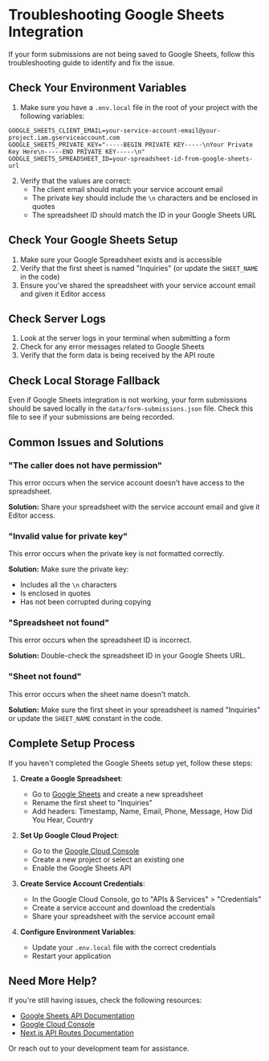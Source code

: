 # Troubleshooting Google Sheets Integration

If your form submissions are not being saved to Google Sheets, follow this troubleshooting guide to identify and fix the issue.

## Check Your Environment Variables

1. Make sure you have a `.env.local` file in the root of your project with the following variables:

```
GOOGLE_SHEETS_CLIENT_EMAIL=your-service-account-email@your-project.iam.gserviceaccount.com
GOOGLE_SHEETS_PRIVATE_KEY="-----BEGIN PRIVATE KEY-----\nYour Private Key Here\n-----END PRIVATE KEY-----\n"
GOOGLE_SHEETS_SPREADSHEET_ID=your-spreadsheet-id-from-google-sheets-url
```

2. Verify that the values are correct:
   - The client email should match your service account email
   - The private key should include the `\n` characters and be enclosed in quotes
   - The spreadsheet ID should match the ID in your Google Sheets URL

## Check Your Google Sheets Setup

1. Make sure your Google Spreadsheet exists and is accessible
2. Verify that the first sheet is named "Inquiries" (or update the `SHEET_NAME` in the code)
3. Ensure you've shared the spreadsheet with your service account email and given it Editor access

## Check Server Logs

1. Look at the server logs in your terminal when submitting a form
2. Check for any error messages related to Google Sheets
3. Verify that the form data is being received by the API route

## Check Local Storage Fallback

Even if Google Sheets integration is not working, your form submissions should be saved locally in the `data/form-submissions.json` file. Check this file to see if your submissions are being recorded.

## Common Issues and Solutions

### "The caller does not have permission"

This error occurs when the service account doesn't have access to the spreadsheet.

**Solution:** Share your spreadsheet with the service account email and give it Editor access.

### "Invalid value for private key"

This error occurs when the private key is not formatted correctly.

**Solution:** Make sure the private key:
- Includes all the `\n` characters
- Is enclosed in quotes
- Has not been corrupted during copying

### "Spreadsheet not found"

This error occurs when the spreadsheet ID is incorrect.

**Solution:** Double-check the spreadsheet ID in your Google Sheets URL.

### "Sheet not found"

This error occurs when the sheet name doesn't match.

**Solution:** Make sure the first sheet in your spreadsheet is named "Inquiries" or update the `SHEET_NAME` constant in the code.

## Complete Setup Process

If you haven't completed the Google Sheets setup yet, follow these steps:

1. **Create a Google Spreadsheet**:
   - Go to [Google Sheets](https://sheets.google.com) and create a new spreadsheet
   - Rename the first sheet to "Inquiries"
   - Add headers: Timestamp, Name, Email, Phone, Message, How Did You Hear, Country

2. **Set Up Google Cloud Project**:
   - Go to the [Google Cloud Console](https://console.cloud.google.com/)
   - Create a new project or select an existing one
   - Enable the Google Sheets API

3. **Create Service Account Credentials**:
   - In the Google Cloud Console, go to "APIs & Services" > "Credentials"
   - Create a service account and download the credentials
   - Share your spreadsheet with the service account email

4. **Configure Environment Variables**:
   - Update your `.env.local` file with the correct credentials
   - Restart your application

## Need More Help?

If you're still having issues, check the following resources:

- [Google Sheets API Documentation](https://developers.google.com/sheets/api/guides/concepts)
- [Google Cloud Console](https://console.cloud.google.com/)
- [Next.js API Routes Documentation](https://nextjs.org/docs/api-routes/introduction)

Or reach out to your development team for assistance.
